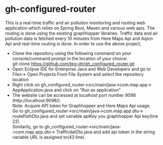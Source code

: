# gh-configured-router
This is a real-time traffic and air pollution monitoring and routing web application which relies on Spring Boot, Maven and various web apis. 
The routing is done using the existing graphhopper libraries. Traffic data and air pollution data is fetched every 10 minutes from Here Maps Api and Aqicn Api and real-time routing is done. 
In order to use the above project,
* Clone the repository using the following command on your console/command prompt in the location of your choice: <br>git clone https://github.com/teg-iitr/gh_configured_router.git 
* Open Eclipse IDE for Enterprise Java and Web Developers and go to Files-> Open Projects From File System and select the repository location
* Right click on gh_configured_router->src/main/java->com.map.app-> AppApplication.java and click on "Run as application"
* The website can be accessed at localhost port number 9098 (http://localhost:9098/). <br>
Note: Acquire API token for Graphhopper and Here Maps Api usage. <br>
Go to gh_configured_router->src/main/java->com.map.app.dto-> routePathDto.java and set variable apiKey you graphhopper Api key(line 22).<br> Similarily, go to gh_configured_router->src/main/java->com.map.app.dto-> TrafficdatDto.java and add api token in the string variable URL is assigned to(43 line).


